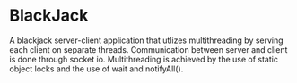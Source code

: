 # BlackJack

A blackjack server-client application that utlizes multithreading by serving each client on separate threads. Communication between server and client is done through socket io. Multithreading is achieved by the use of static object locks and the use of wait and notifyAll(). 
